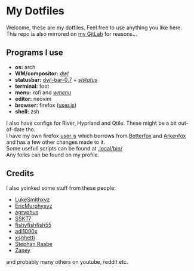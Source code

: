 # My Dotfiles

Welcome, these are my dotfiles. Feel free to use anything you like here.  
This repo is also mirrored on [my GitLab] for reasons...

## Programs I use

- **os:** arch
- **WM/compositor:** *[dwl]*
- **statusbar:** [dwl-bar-0.7] + *[slstatus]*
- **terminal:** foot
- **menu:** rofi and *[wmenu]*
- **editor:** neovim
- **browser:** firefox ([user.js])
- **shell:** zsh

I also have configs for River, Hyprland and Qtile. These might be a bit out-of-date tho.  
I have my own firefox [user.js] which borrows from [Betterfox] and [Arkenfox] and has a few other changes made to it.  
Some usefull scripts can be found at [.local/bin/]  
Any forks can be found on my profile.

## Credits

I also yoinked some stuff from these people:

- [LukeSmithxyz]
- [EricMurphyxyz]
- [agryphus]
- [SSKT7]
- [fishyfishfish55]
- [adi1090x]
- [xsghetti]
- [Stephan Raabe]
- [Zaney]

and probably many others on youtube, reddit etc.

[my Gitlab]: https://gitlab.com/vmkxyz/dotfiles/
[dwl]: https://github.com/vmkxyz/dwl/
[dwl-bar-0.7]: https://codeberg.org/dwl/dwl-patches/src/branch/main/patches/bar/
[slstatus]: https://github.com/vmkxyz/slstatus/
[wmenu]: https://github.com/vmkxyz/wmenu/
[user.js]: .config/firefox/user.js
[Betterfox]: https://github.com/yokoffing/Betterfox/
[Arkenfox]: https://github.com/arkenfox/user.js/
[.local/bin/]: .local/bin/

[LukeSmithxyz]: https://github.com/LukeSmithxyz
[EricMurphyxyz]: https://github.com/ericmurphyxyz
[agryphus]: https://github.com/agryphus
[SSKT7]: https://github.com/SSKT7
[fishyfishfish55]: https://github.com/fishyfishfish55
[adi1090x]: https://github.com/adi1090x
[xsghetti]: https://github.com/xsghetti
[Stephan Raabe]: https://gitlab.com/stephan.raabe
[Zaney]: https://gitlab.com/Zaney
